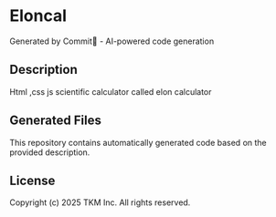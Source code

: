# Eloncal

Generated by Commit🚀 - AI-powered code generation

## Description
Html ,css js scientific calculator called elon calculator

## Generated Files
This repository contains automatically generated code based on the provided description.

## License
Copyright (c) 2025 TKM Inc. All rights reserved.
